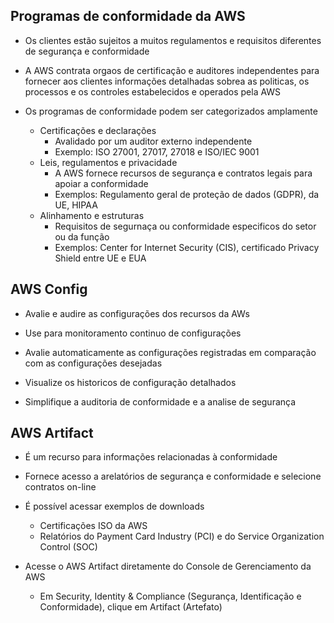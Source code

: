 ## Programas de conformidade da AWS

- Os clientes estão sujeitos a muitos regulamentos e requisitos diferentes de segurança e conformidade

- A AWS contrata orgaos de certificação e auditores independentes para fornecer aos clientes informações detalhadas sobrea as politicas, os processos e os controles estabelecidos e operados pela AWS

- Os programas de conformidade podem ser categorizados amplamente
    - Certificações e declarações
        - Avalidado por um auditor externo independente
        - Exemplo: ISO 27001, 27017, 27018 e ISO/IEC 9001
    - Leis, regulamentos e privacidade
        - A AWS fornece recursos de segurança e contratos legais para apoiar a conformidade
        - Exemplos: Regulamento geral de proteção de dados (GDPR), da UE, HIPAA
    - Alinhamento e estruturas
        - Requisitos de segurnaça ou conformidade especificos do setor ou da função
        - Exemplos: Center for Internet Security (CIS), certificado Privacy Shield entre UE e EUA

## AWS Config

- Avalie e audire as configurações dos recursos da AWs

- Use para monitoramento continuo de configurações

- Avalie automaticamente as configurações registradas em comparação com as configurações desejadas

- Visualize os historicos de configuração detalhados

- Simplifique a auditoria de conformidade e a analise de segurança

## AWS Artifact

- É um recurso para informações relacionadas à conformidade

- Fornece acesso a arelatórios de segurança e conformidade e selecione contratos on-line

- É possível acessar exemplos de downloads
    - Certificações ISO da AWS
    - Relatórios do Payment Card Industry (PCI) e do Service Organization Control (SOC)

- Acesse o AWS Artifact diretamente do Console de Gerenciamento da AWS
    - Em Security, Identity & Compliance (Segurança, Identificação e Conformidade), clique em Artifact (Artefato)

## 